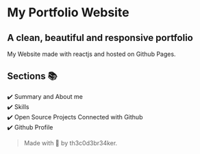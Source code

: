 # My Portfolio Website

## A clean, beautiful and responsive portfolio

My Website made with reactjs and hosted on Github Pages.

## Sections 📚

✔️ Summary and About me\
✔️ Skills \
✔️ Open Source Projects Connected with Github\
✔️ Github Profile

> Made with 💙 by th3c0d3br34ker.
